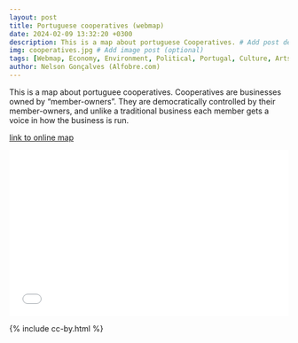 ```yaml
---
layout: post
title: Portuguese cooperatives (webmap)
date: 2024-02-09 13:32:20 +0300
description: This is a map about portuguese Cooperatives. # Add post description (optional)
img: cooperatives.jpg # Add image post (optional)
tags: [Webmap, Economy, Environment, Political, Portugal, Culture, Arts]
author: Nelson Gonçalves (Alfobre.com) 
---
```

This is a map about portuguee cooperatives. Cooperatives are businesses owned by “member-owners”. They are democratically controlled by their member-owners, and unlike a traditional business each member gets a voice in how the business is run. 

[link to online map](https://umap.openstreetmap.fr/en/map/mapa-das-cooperativa_1021529#7/39.309/-8.042)


<iframe width="100%" height="300px" frameborder="0" allowfullscreen allow="geolocation" src="//umap.openstreetmap.fr/en/map/mapa-das-cooperativa_1021529?scaleControl=true&miniMap=false&scrollWheelZoom=true&zoomControl=true&editMode=disabled&moreControl=true&searchControl=null&tilelayersControl=null&embedControl=null&datalayersControl=true&onLoadPanel=undefined&captionBar=false&captionMenus=true"></iframe>




{% include cc-by.html %}
